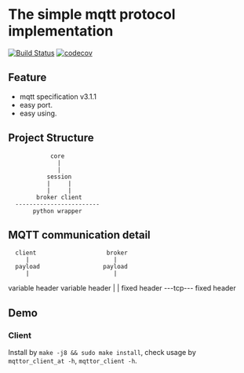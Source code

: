 The simple mqtt protocol implementation
=======================================

[![Build Status](https://travis-ci.org/Shylock-Hg/mqttor.svg?branch=master)](https://travis-ci.org/Shylock-Hg/mqttor)
[![codecov](https://codecov.io/gh/Shylock-Hg/mqttor/branch/master/graph/badge.svg)](https://codecov.io/gh/Shylock-Hg/mqttor)

## Feature

- mqtt specification v3.1.1
- easy port.
- easy using.

## Project Structure

                core
                  |
                  |
               session
               |     |
               |     |
            broker client
      ------------------------
           python wrapper

## MQTT communication detail

      client                    broker
         |                        |
      payload                  payload
         |                        |
  variable header          variable header
         |                        |
    fixed header  \-\-\-tcp\-\-\- fixed header

## Demo

### Client

Install by `make -j8 && sudo make install`, check usage by \
`mqttor_client_at -h`, `mqttor_client -h`.

